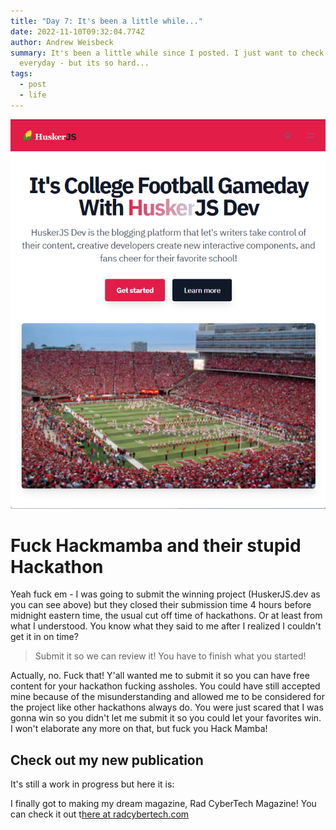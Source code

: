 ```yaml
---
title: "Day 7: It's been a little while..."
date: 2022-11-10T09:32:04.774Z
author: Andrew Weisbeck
summary: It's been a little while since I posted. I just want to check in
  everyday - but its so hard...
tags:
  - post
  - life
---
```



![HuskerJS.dev](/static/img/screenshot_20221106_082748.png "The HuskerJS.dev Sports experience platform")



# F﻿uck Hackmamba and their stupid Hackathon

Y﻿eah fuck em - I was going to submit the winning project (HuskerJS.dev as you can see above) but they closed their submission time 4 hours before midnight eastern time, the usual cut off time of hackathons. Or at least from what I understood. You know what they said to me after I realized I couldn't get it in on time?

> S﻿ubmit it so we can review it! You have to finish what you started!

A﻿ctually, no. Fuck that! Y'all wanted me to submit it so you can have free content for your hackathon fucking assholes. You could have still accepted mine because of the misunderstanding and allowed me to be considered for the project like other hackathons always do. You were just scared that I was gonna win so you didn't let me submit it so you could let your favorites win. I won't elaborate any more on that, but fuck you Hack Mamba!

## C﻿heck out my new publication 

I﻿t's still a work in progress but here it is:

I﻿ finally got to making my dream magazine, Rad CyberTech Magazine! You can check it out t[here  at radcybertech.com](https://radcybertech.com)